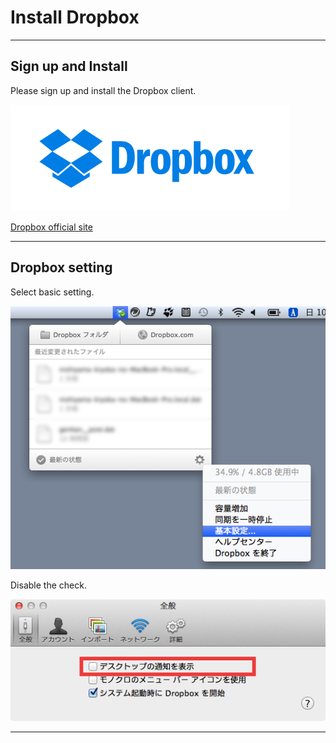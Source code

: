 Install Dropbox
=======================

----
 
## Sign up and Install

Please sign up and install the Dropbox client.

![Dropbox logo](dropbox-logos_dropbox-logotype-blue.png)

[Dropbox official site](https://www.dropbox.com/)

----

## Dropbox setting

Select basic setting.

![Dropbox basic setting](dropbox_basic_setting.png)

Disable the check.

![Dropbox basic setting dialog](dropbox_basic_setting_dialog.png)

----

